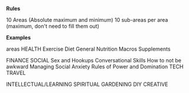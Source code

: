 **Rules**

10 Areas (Absolute maximum and minimum)
10 sub-areas per area (maximum, don't need to fill them out)

**Examples**

areas
HEALTH
	Exercise
	Diet
		General Nutrition
		Macros
		Supplements

FINANCE
SOCIAL
	Sex and Hookups
	Conversational Skills
	How to not be awkward
	Managing Social Anxiety
	Rules of Power and Domination
TECH
TRAVEL

INTELLECTUAL/LEARNING
SPIRITUAL
GARDENING
DIY
CREATIVE 



